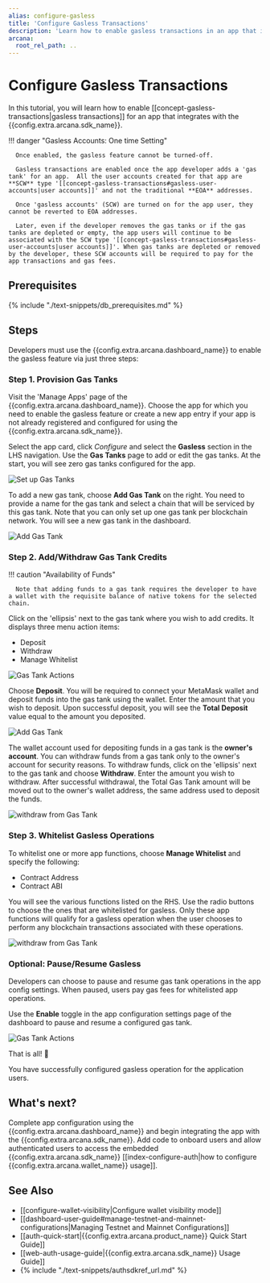 ```yaml
---
alias: configure-gasless
title: 'Configure Gasless Transactions'
description: 'Learn how to enable gasless transactions in an app that integrates with the Arcana Auth SDK. Gas tanks must be added, adequate credit deposited in the gas tank and selected app operations must be whitelisted first before users can avail of gasless transactions.'
arcana:
  root_rel_path: ..
---
```


# Configure Gasless Transactions

In this tutorial, you will learn how to enable [[concept-gasless-transactions|gasless transactions]] for an app that integrates with the {{config.extra.arcana.sdk_name}}.

!!! danger "Gasless Accounts: One time Setting"

      Once enabled, the gasless feature cannot be turned-off. 
      
      Gasless transactions are enabled once the app developer adds a 'gas tank' for an app.  All the user accounts created for that app are **SCW** type '[[concept-gasless-transactions#gasless-user-accounts|user accounts]]' and not the traditional **EOA** addresses. 
      
      Once 'gasless accounts' (SCW) are turned on for the app user, they cannot be reverted to EOA addresses.
      
      Later, even if the developer removes the gas tanks or if the gas tanks are depleted or empty, the app users will continue to be associated with the SCW type '[[concept-gasless-transactions#gasless-user-accounts|user accounts]]'. When gas tanks are depleted or removed by the developer, these SCW accounts will be required to pay for the app transactions and gas fees. 

## Prerequisites

{% include "./text-snippets/db_prerequisites.md" %}

## Steps

Developers must use the {{config.extra.arcana.dashboard_name}} to enable the gasless feature via just three steps:

### Step 1. Provision Gas Tanks

Visit the 'Manage Apps' page of the {{config.extra.arcana.dashboard_name}}. Choose the app for which you need to enable the gasless feature or create a new app entry if your app is not already registered and configured for using the {{config.extra.arcana.sdk_name}}.

Select the app card, click *Configure* and select the **Gasless** section in the LHS navigation. Use the **Gas Tanks** page to add or edit the gas tanks. At the start, you will see zero gas tanks configured for the app.

<img src="/img/an_gl_db_new_config.png" alt="Set up Gas Tanks" class="an-screenshots"/>

To add a new gas tank, choose **Add Gas Tank** on the right. You need to provide a name for the gas tank and select a chain that will be serviced by this gas tank. Note that you can only set up one gas tank per blockchain network. You will see a new gas tank in the dashboard.

<img src="/img/an_gl_db_add_gas_tank.gif" alt="Add Gas Tank" class="an-screenshots"/>


### Step 2. Add/Withdraw Gas Tank Credits

!!! caution "Availability of Funds" 

      Note that adding funds to a gas tank requires the developer to have a wallet with the requisite balance of native tokens for the selected chain.

Click on the 'ellipsis' next to the gas tank where you wish to add credits. It displays three menu action items: 

* Deposit
* Withdraw
* Manage Whitelist

<img src="/img/an_gl_gas_tank_action.png" alt="Gas Tank Actions" class="an-screenshots"/>

Choose **Deposit**. You will be required to connect your MetaMask wallet and deposit funds into the gas tank using the wallet. Enter the amount that you wish to deposit. Upon successful deposit, you will see the **Total Deposit** value equal to the amount you deposited.

<img src="/img/an_gl_db_deposit.gif" alt="Add Gas Tank" class="an-screenshots"/>

The wallet account used for depositing funds in a gas tank is the **owner's account**.  You can withdraw funds from a gas tank only to the owner's account for security reasons. To withdraw funds, click on the 'ellipsis' next to the gas tank and choose **Withdraw**. Enter the amount you wish to withdraw. After successful withdrawal, the Total Gas Tank amount will be moved out to the owner's wallet address, the same address used to deposit the funds.

<img src="/img/an_gl_db_withdraw.gif" alt="withdraw from Gas Tank" class="an-screenshots"/>

### Step 3. Whitelist Gasless Operations

To whitelist one or more app functions, choose **Manage Whitelist** and specify the following:

* Contract Address
* Contract ABI

You will see the various functions listed on the RHS. Use the radio buttons to choose the ones that are whitelisted for gasless.  Only these app functions will qualify for a gasless operation when the user chooses to perform any blockchain transactions associated with these operations.

<img src="/img/an_gl_db_whitelist.gif" alt="withdraw from Gas Tank" class="an-screenshots"/>

### Optional: Pause/Resume Gasless

Developers can choose to pause and resume gas tank operations in the app config settings. When paused, users pay gas fees for whitelisted app operations.

Use the **Enable** toggle in the app configuration settings page of the dashboard to pause and resume a configured gas tank.

<img src="/img/an_gl_gas_tank_pause.png" alt="Gas Tank Actions" class="an-screenshots"/>

That is all! 🎉

You have successfully configured gasless operation for the application users.  

## What's next?

Complete app configuration using the {{config.extra.arcana.dashboard_name}} and begin integrating the app with the {{config.extra.arcana.sdk_name}}. Add code to onboard users and allow authenticated users to access the embedded {{config.extra.arcana.sdk_name}} [[index-configure-auth|how to configure {{config.extra.arcana.wallet_name}} usage]].

## See Also

* [[configure-wallet-visibility|Configure wallet visibility mode]]
* [[dashboard-user-guide#manage-testnet-and-mainnet-configurations|Managing Testnet and Mainnet Configurations]]
* [[auth-quick-start|{{config.extra.arcana.product_name}} Quick Start Guide]] 
* [[web-auth-usage-guide|{{config.extra.arcana.sdk_name}} Usage Guide]]
* {% include "./text-snippets/authsdkref_url.md" %}
